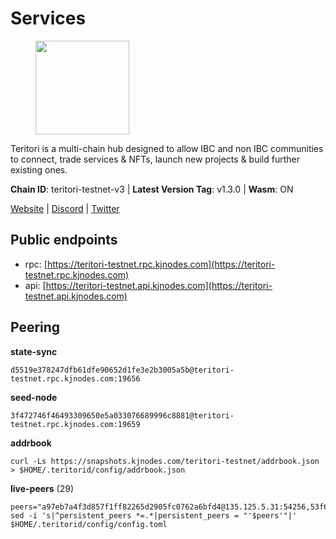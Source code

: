 # Services

<figure><img src="https://raw.githubusercontent.com/kj89/testnet_manuals/main/pingpub/logos/teritori.png" width="150" alt=""><figcaption></figcaption></figure>

Teritori is a multi-chain hub designed to allow IBC and non IBC communities  to connect, trade services & NFTs, launch new projects & build further existing ones.

**Chain ID**: teritori-testnet-v3 | **Latest Version Tag**: v1.3.0 | **Wasm**: ON

[Website](https://teritori.com) | [Discord](https://discord.gg/teritori) | [Twitter](https://twitter.com/TeritoriNetwork)


## Public endpoints

* rpc: [https://teritori-testnet.rpc.kjnodes.com](https://teritori-testnet.rpc.kjnodes.com)
* api: [https://teritori-testnet.api.kjnodes.com](https://teritori-testnet.api.kjnodes.com)

## Peering

**state-sync**

```
d5519e378247dfb61dfe90652d1fe3e2b3005a5b@teritori-testnet.rpc.kjnodes.com:19656
```

**seed-node**

```
3f472746f46493309650e5a033076689996c8881@teritori-testnet.rpc.kjnodes.com:19659
```

**addrbook**
```
curl -Ls https://snapshots.kjnodes.com/teritori-testnet/addrbook.json > $HOME/.teritorid/config/addrbook.json
```

**live-peers** (29)
```
peers="a97eb7a4f3d857f1ff82265d2905fc0762a6bfd4@135.125.5.31:54256,53f69cd52a4b633179b9e762cf8d51f6696a27f6@51.159.141.148:26656,e78cee0e46927e483212e0313a35da6cc9151ed5@65.109.28.219:15956,5ae1012f9b0f4672d8152de903d115dd2f1a3ee3@65.21.170.3:27656,31413c99357d0cfc48a46767ade171db2ea0205e@135.181.138.160:46656,bf100c1b6b44a6e96ab5691f3023cec3c27747fd@144.126.142.78:46656,d5519e378247dfb61dfe90652d1fe3e2b3005a5b@65.109.68.190:19656,ac94097daec8a32d4ed3f074f26f214cedfbb541@85.173.112.154:26656,69012ce642095e15f588ddb154327633bb2ecb9c@65.109.39.223:26656,15dd94f68c450da2c3b7c60b6364e3dce6f0cbf2@185.193.66.68:26641,d888e05bac5209df36bdeef3497c00c96367a04f@195.201.231.163:26656,e1b331c1f3cba509960c65d6c6bc9b49532bcbaa@65.109.85.170:27656,0e51ebd10636b48b69625677a5154b839ff3f557@65.108.43.116:56107,3c2e89cd8498b369ada6456f07f7519a41b4c543@185.100.232.77:21096,c89ecc57dc30addb7e9032684916725c25b2a6c5@162.55.103.44:26656,3614bc766d73bebf6b73737b6690af60e7f0683e@65.108.206.118:46656,0d19829b0dd1fc324cfde1f7bc15860c896b7ac1@65.108.121.240:27656,d590ca2f08c6793516c4923c0a62075c57f64b59@135.181.206.223:26656,ec0c58dbfe67a12ea16951134e29a6566ac05add@185.217.125.98:26656,ccc59b8a55f9c6e7a24bd693e2796f781ea3a670@65.108.227.133:27656,483a27bdec490f817f1ee819117c70e5f5e6a672@65.109.90.33:15956,e1c50c477202e2f37643d044a6cde3c913f42230@65.108.71.92:54256,b33ebb4672f929dddde1365c9678a39abfd881fb@54.202.144.51:26656,625b814af9f535b91a92727138838fde0174faff@65.108.124.172:27656,c56b132be41b247c9f8fa1f2addaca57f9946e29@75.119.159.159:44656,6bc9f80a5123d62c23aadb7b5d68b740a794b0c6@207.180.194.156:36656,ba34ddc9728cb20c050c189c8d7c38fc50428091@64.20.52.2:20026,6a94690aa76f7ffbfa1ee93c50dddfb571f159b6@5.189.130.43:19656,2a7ff0f4806791dd618f0c17e2d797c762e2efa3@5.12.141.166:19656"
sed -i 's|^persistent_peers *=.*|persistent_peers = "'$peers'"|' $HOME/.teritorid/config/config.toml
```
